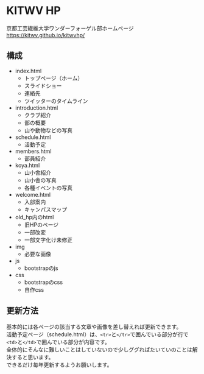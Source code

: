 # KITWV HP

京都工芸繊維大学ワンダーフォーゲル部ホームページ
https://kitwv.github.io/kitwvhp/

## 構成

-   index.html
    -   トップページ（ホーム）
    -   スライドショー
    -   連絡先
    -   ツイッターのタイムライン
-   introduction.html
    -   クラブ紹介
    -   部の概要
    -   山や動物などの写真
-   schedule.html
    -   活動予定
-   members.html
    -   部員紹介
-   koya.html
    -   山小舎紹介
    -   山小舎の写真
    -   各種イベントの写真
-   welcome.html
    -   入部案内
    -   キャンパスマップ
-   old_hp内のhtml
    -   旧HPのページ
    -   一部改変
    -   一部文字化け未修正
-   img
    -   必要な画像
-   js
    -   bootstrapのjs
-   css
    -   bootstrapのcss
    -   自作css

## 更新方法

基本的には各ページの該当する文章や画像を差し替えれば更新できます。  
活動予定ページ（schedule.html）は、`<tr>`と`</tr>`で囲んでいる部分が行で`<td>`と`</td>`で囲んでいる部分が内容です。  
全体的にそんなに難しいことはしていないので少しググればたいていのことは解決すると思います。  
できるだけ毎年更新するようお願いします。  

